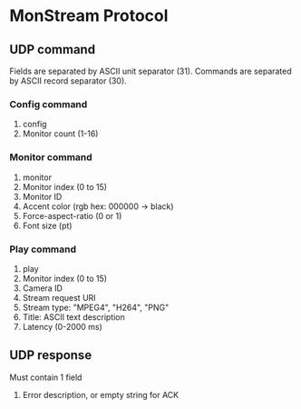 # MonStream Protocol

## UDP command

Fields are separated by ASCII unit separator (31).
Commands are separated by ASCII record separator (30).

### Config command

1. config
2. Monitor count (1-16)

### Monitor command

1. monitor
2. Monitor index (0 to 15)
3. Monitor ID
4. Accent color (rgb hex: 000000 -> black)
5. Force-aspect-ratio (0 or 1)
6. Font size (pt)

### Play command

1. play
2. Monitor index (0 to 15)
3. Camera ID
4. Stream request URI
5. Stream type: "MPEG4", "H264", "PNG"
6. Title: ASCII text description
7. Latency (0-2000 ms)

## UDP response

Must contain 1 field

1. Error description, or empty string for ACK
